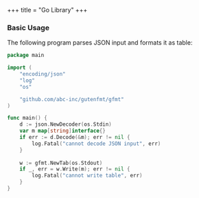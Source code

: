 +++
title = "Go Library"
+++

### Basic Usage

The following program parses JSON input and formats it as table:

```go
package main

import (
	"encoding/json"
	"log"
	"os"

	"github.com/abc-inc/gutenfmt/gfmt"
)

func main() {
	d := json.NewDecoder(os.Stdin)
	var m map[string]interface{}
	if err := d.Decode(&m); err != nil {
		log.Fatal("cannot decode JSON input", err)
	}
	
	w := gfmt.NewTab(os.Stdout)
	if _, err = w.Write(m); err != nil {
		log.Fatal("cannot write table", err)
	}
}
```
